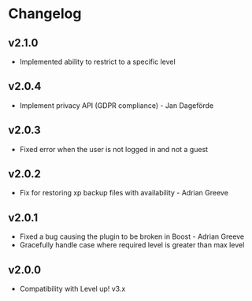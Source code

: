 Changelog
=========

v2.1.0
------

- Implemented ability to restrict to a specific level

v2.0.4
------

- Implement privacy API (GDPR compliance) - Jan Dageförde

v2.0.3
------

- Fixed error when the user is not logged in and not a guest

v2.0.2
------

- Fix for restoring xp backup files with availability - Adrian Greeve

v2.0.1
------

- Fixed a bug causing the plugin to be broken in Boost - Adrian Greeve
- Gracefully handle case where required level is greater than max level

v2.0.0
------

- Compatibility with Level up! v3.x
